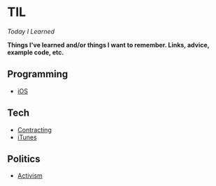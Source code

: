 # TIL 

*Today I Learned*

**Things I've learned and/or things I want to remember. Links, advice, example code, etc.**

## Programming

- [iOS](/ios)

## Tech

- [Contracting](/contracting)
- [iTunes](/itunes)

## Politics

- [Activism](/activism)
